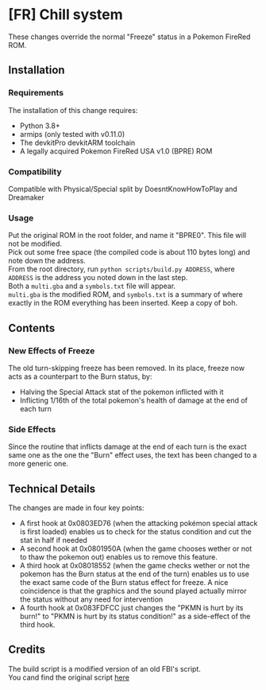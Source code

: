 # [FR] Chill system
These changes override the normal "Freeze" status in a Pokemon FireRed ROM.

## Installation

### Requirements
The installation of this change requires:
- Python 3.8+
- armips (only tested with v0.11.0)
- The devkitPro devkitARM toolchain
- A legally acquired Pokemon FireRed USA v1.0 (BPRE) ROM

### Compatibility
Compatible with Physical/Special split by DoesntKnowHowToPlay and Dreamaker

### Usage
Put the original ROM in the root folder, and name it "BPRE0". This file will not be modified. \
Pick out some free space (the compiled code is about 110 bytes long) and note down the address. \
From the root directory, run `python scripts/build.py ADDRESS`, where `ADDRESS` is the address you noted down in the last step. \
Both a `multi.gba` and a `symbols.txt` file will appear. \
`multi.gba` is the modified ROM, and `symbols.txt` is a summary of where exactly in the ROM everything has been inserted. Keep a copy of boh. 

## Contents

### New Effects of Freeze
The old turn-skipping freeze has been removed. In its place, freeze now acts as a counterpart to the Burn status, by:
- Halving the Special Attack stat of the pokemon inflicted with it
- Inflicting 1/16th of the total pokemon's health of damage at the end of each turn

### Side Effects
Since the routine that inflicts damage at the end of each turn is the exact same one as the one the "Burn" effect uses, the text has been changed to a more generic one. 

## Technical Details

The changes are made in four key points:
- A first hook at 0x0803ED76 (when the attacking pokémon special attack is first loaded) enables us to check for the status condition and cut the stat in half if needed
- A second hook at 0x0801950A (when the game chooses wether or not to thaw the pokemon out) enables us to remove this feature.
- A third hook at 0x08018552 (when the game checks wether or not the pokemon has the Burn status at the end of the turn) enables us to use the exact same code of the Burn status effect for freeze. A nice coincidence is that the graphics and the sound played actually mirror the status without any need for intervention
- A fourth hook at 0x083FDFCC just changes the "PKMN is hurt by its burn!" to "PKMN is hurt by its status condition!" as a side-effect of the third hook.

## Credits
The build script is a modified version of an old FBI's script. \
You cand find the original script [here](https://github.com/EternalCode/Empty-Template/blob/master/Sample%20Project/scripts/build2)
